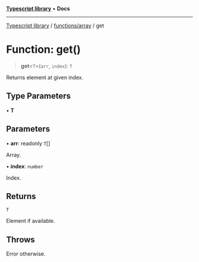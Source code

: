 [**Typescript library**](../../../index.md) • **Docs**

***

[Typescript library](../../../modules.md) / [functions/array](../index.md) / get

# Function: get()

> **get**\<`T`\>(`arr`, `index`): `T`

Returns element at given index.

## Type Parameters

• **T**

## Parameters

• **arr**: readonly `T`[]

Array.

• **index**: `number`

Index.

## Returns

`T`

Element if available.

## Throws

Error otherwise.
